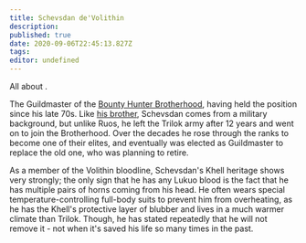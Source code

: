 ```yaml
---
title: Schevsdan de'Volithin
description: 
published: true
date: 2020-09-06T22:45:13.827Z
tags: 
editor: undefined
---
```


All about .

The Guildmaster of the [Bounty Hunter Brotherhood](/Bounty_Hunter_Brotherhood "wikilink"), having held the position since his late 70s. Like [his brother](/Ruos-Halnakh_de'Volithin "wikilink"), Schevsdan comes from a military background, but unlike Ruos, he left the Trilok army after 12 years and went on to join the Brotherhood. Over the decades he rose through the ranks to become one of their elites, and eventually was elected as Guildmaster to replace the old one, who was planning to retire.

As a member of the Volithin bloodline, Schevsdan's Khell heritage shows very strongly; the only sign that he has any Lukuo blood is the fact that he has multiple pairs of horns coming from his head. He often wears special temperature-controlling full-body suits to prevent him from overheating, as he has the Khell's protective layer of blubber and lives in a much warmer climate than Trilok. Though, he has stated repeatedly that he will not remove it - not when it's saved his life so many times in the past.